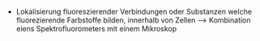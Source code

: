 - Lokalisierung fluoreszierender Verbindungen  oder Substanzen welche fluorezierende Farbstoffe bilden, innerhalb von Zellen
--> Kombination eiens Spektrofluorometers mit einem Mikroskop

